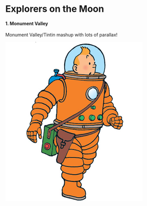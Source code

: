 # Explorers on the Moon

#### 1. Monument Valley

Monument Valley/Tintin mashup with lots of parallax!

![Tintin](tintin.jpg)